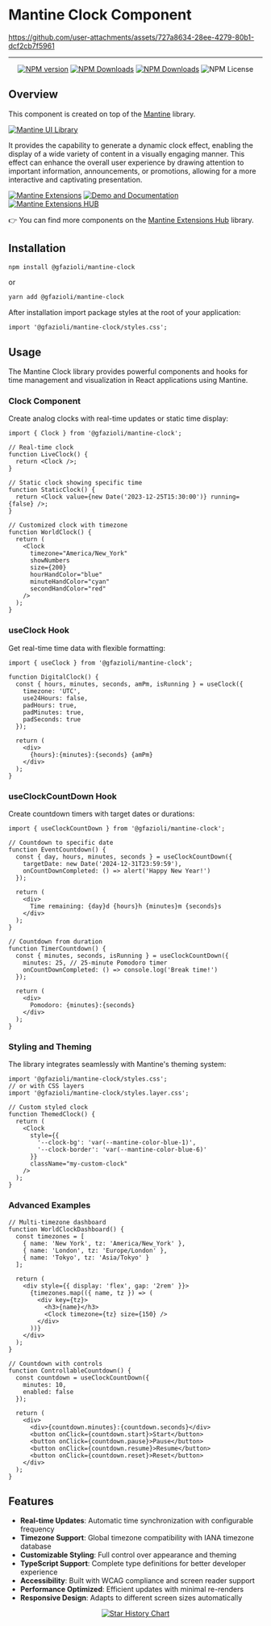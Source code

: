 # Mantine Clock Component

https://github.com/user-attachments/assets/727a8634-28ee-4279-80b1-dcf2cb7f5961

---

<div align="center">
  
  [![NPM version](https://img.shields.io/npm/v/%40gfazioli%2Fmantine-clock?style=for-the-badge)](https://www.npmjs.com/package/@gfazioli/mantine-clock)
  [![NPM Downloads](https://img.shields.io/npm/dm/%40gfazioli%2Fmantine-clock?style=for-the-badge)](https://www.npmjs.com/package/@gfazioli/mantine-clock)
  [![NPM Downloads](https://img.shields.io/npm/dy/%40gfazioli%2Fmantine-clock?style=for-the-badge&label=%20&color=f90)](https://www.npmjs.com/package/@gfazioli/mantine-clock)
  ![NPM License](https://img.shields.io/npm/l/%40gfazioli%2Fmantine-clock?style=for-the-badge)

</div>

## Overview

This component is created on top of the [Mantine](https://mantine.dev/) library.

[![Mantine UI Library](https://img.shields.io/badge/-MANTINE_UI_LIBRARY-blue?style=for-the-badge&labelColor=black&logo=mantine
)](https://mantine.dev/)

It provides the capability to generate a dynamic clock effect, enabling the display of a wide variety of content in a visually engaging manner. This effect can enhance the overall user experience by drawing attention to important information, announcements, or promotions, allowing for a more interactive and captivating presentation.

[![Mantine Extensions](https://img.shields.io/badge/-Watch_the_Video-blue?style=for-the-badge&labelColor=black&logo=youtube
)](https://www.youtube.com/playlist?list=PL85tTROKkZrWyqCcmNCdWajpx05-cTal4)
[![Demo and Documentation](https://img.shields.io/badge/-Demo_%26_Documentation-blue?style=for-the-badge&labelColor=black&logo=typescript
)](https://gfazioli.github.io/mantine-clock/)
[![Mantine Extensions HUB](https://img.shields.io/badge/-Mantine_Extensions_Hub-blue?style=for-the-badge&labelColor=blue
)](https://mantine-extensions.vercel.app/)

👉 You can find more components on the [Mantine Extensions Hub](https://mantine-extensions.vercel.app/) library.


## Installation

```sh
npm install @gfazioli/mantine-clock
```
or 

```sh
yarn add @gfazioli/mantine-clock
```

After installation import package styles at the root of your application:

```tsx
import '@gfazioli/mantine-clock/styles.css';
```

## Usage

The Mantine Clock library provides powerful components and hooks for time management and visualization in React applications using Mantine.

### Clock Component

Create analog clocks with real-time updates or static time display:

```tsx
import { Clock } from '@gfazioli/mantine-clock';

// Real-time clock
function LiveClock() {
  return <Clock />;
}

// Static clock showing specific time
function StaticClock() {
  return <Clock value={new Date('2023-12-25T15:30:00')} running={false} />;
}

// Customized clock with timezone
function WorldClock() {
  return (
    <Clock 
      timezone="America/New_York"
      showNumbers
      size={200}
      hourHandColor="blue"
      minuteHandColor="cyan"
      secondHandColor="red"
    />
  );
}
```

### useClock Hook

Get real-time time data with flexible formatting:

```tsx
import { useClock } from '@gfazioli/mantine-clock';

function DigitalClock() {
  const { hours, minutes, seconds, amPm, isRunning } = useClock({
    timezone: 'UTC',
    use24Hours: false,
    padHours: true,
    padMinutes: true,
    padSeconds: true
  });

  return (
    <div>
      {hours}:{minutes}:{seconds} {amPm}
    </div>
  );
}
```

### useClockCountDown Hook

Create countdown timers with target dates or durations:

```tsx
import { useClockCountDown } from '@gfazioli/mantine-clock';

// Countdown to specific date
function EventCountdown() {
  const { day, hours, minutes, seconds } = useClockCountDown({
    targetDate: new Date('2024-12-31T23:59:59'),
    onCountDownCompleted: () => alert('Happy New Year!')
  });

  return (
    <div>
      Time remaining: {day}d {hours}h {minutes}m {seconds}s
    </div>
  );
}

// Countdown from duration
function TimerCountdown() {
  const { minutes, seconds, isRunning } = useClockCountDown({
    minutes: 25, // 25-minute Pomodoro timer
    onCountDownCompleted: () => console.log('Break time!')
  });

  return (
    <div>
      Pomodoro: {minutes}:{seconds}
    </div>
  );
}
```

### Styling and Theming

The library integrates seamlessly with Mantine's theming system:

```tsx
import '@gfazioli/mantine-clock/styles.css';
// or with CSS layers
import '@gfazioli/mantine-clock/styles.layer.css';

// Custom styled clock
function ThemedClock() {
  return (
    <Clock 
      style={{
        '--clock-bg': 'var(--mantine-color-blue-1)',
        '--clock-border': 'var(--mantine-color-blue-6)'
      }}
      className="my-custom-clock"
    />
  );
}
```

### Advanced Examples

```tsx
// Multi-timezone dashboard
function WorldClockDashboard() {
  const timezones = [
    { name: 'New York', tz: 'America/New_York' },
    { name: 'London', tz: 'Europe/London' },
    { name: 'Tokyo', tz: 'Asia/Tokyo' }
  ];

  return (
    <div style={{ display: 'flex', gap: '2rem' }}>
      {timezones.map(({ name, tz }) => (
        <div key={tz}>
          <h3>{name}</h3>
          <Clock timezone={tz} size={150} />
        </div>
      ))}
    </div>
  );
}

// Countdown with controls
function ControllableCountdown() {
  const countdown = useClockCountDown({
    minutes: 10,
    enabled: false
  });

  return (
    <div>
      <div>{countdown.minutes}:{countdown.seconds}</div>
      <button onClick={countdown.start}>Start</button>
      <button onClick={countdown.pause}>Pause</button>
      <button onClick={countdown.resume}>Resume</button>
      <button onClick={countdown.reset}>Reset</button>
    </div>
  );
}
```

## Features

- **Real-time Updates**: Automatic time synchronization with configurable frequency
- **Timezone Support**: Global timezone compatibility with IANA timezone database
- **Customizable Styling**: Full control over appearance and theming
- **TypeScript Support**: Complete type definitions for better developer experience
- **Accessibility**: Built with WCAG compliance and screen reader support
- **Performance Optimized**: Efficient updates with minimal re-renders
- **Responsive Design**: Adapts to different screen sizes automatically


<div align="center">
  
[![Star History Chart](https://api.star-history.com/svg?repos=gfazioli/mantine-clock&type=Timeline)](https://www.star-history.com/#gfazioli/mantine-clock&Timeline)

</div>

